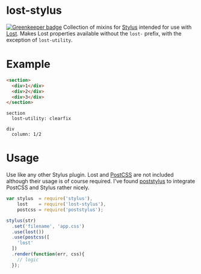 # lost-stylus

[![Greenkeeper badge](https://badges.greenkeeper.io/zeekay/lost-stylus.svg)](https://greenkeeper.io/)
Collection of mixins for [Stylus](https://learnboost.github.io/stylus/)
intended for use with [Lost](https://github.com/corysimmons/lost). Makes Lost
properties available without the `lost-` prefix, with the exception of
`lost-utility`.

# Example

```html
<section>
  <div>1</div>
  <div>2</div>
  <div>3</div>
</section>
```

```stylus
section
  lost-utility: clearfix

div
  column: 1/2
```

# Usage
Use like any other Stylus plugin. Lost and
[PostCSS](https://github.com/postcss/postcss) are not included although their
usage is of course required. I've found
[poststylus](https://github.com/seaneking/poststylus) to integrate PostCSS and
Stylus rather nicely.

```javascript
var stylus  = require('stylus'),
    lost    = require('lost-stylus'),
    postcss = require('poststylus');

stylus(str)
  .set('filename', 'app.css')
  .use(lost())
  .use(postcss([
    'lost'
  ])
  .render(function(err, css){
    // logic
  });
```
